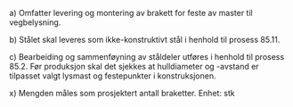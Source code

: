 a) Omfatter levering og montering av brakett for feste av master til vegbelysning.

b) Stålet skal leveres som ikke-konstruktivt stål i henhold til prosess 85.11.

c) Bearbeiding og sammenføyning av ståldeler utføres i henhold til prosess 85.2. Før produksjon skal det sjekkes at hulldiameter og -avstand er tilpasset valgt lysmast og festepunkter i konstruksjonen.

x) Mengden måles som prosjektert antall braketter. Enhet: stk

